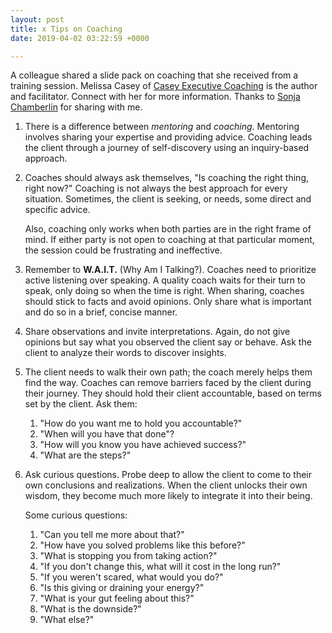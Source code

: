 ```yaml
---
layout: post
title: x Tips on Coaching
date: 2019-04-02 03:22:59 +0000

---
```

A colleague shared a slide pack on coaching that she received from a training session. Melissa Casey of [Casey Executive Coaching](https://www.caseyexecutivecoaching.com) is the author and facilitator. Connect with her for more information. Thanks to [Sonja Chamberlin](https://www.linkedin.com/in/sonja-chamberlin-a8899990/?originalSubdomain=ca) for sharing with me.

1. There is a difference between _mentoring_ and _coaching_. Mentoring involves sharing your expertise and providing advice. Coaching leads the client through a journey of self-discovery using an inquiry-based approach.
2. Coaches should always ask themselves, "Is coaching the right thing, right now?" Coaching is not always the best approach for every situation. Sometimes, the client is seeking, or needs, some direct and specific advice.   

   Also, coaching only works when both parties are in the right frame of mind. If either party is not open to coaching at that particular moment, the session could be frustrating and ineffective.
3. Remember to **W.A.I.T.** (Why Am I Talking?). Coaches need to prioritize active listening over speaking. A quality coach waits for their turn to speak, only doing so when the time is right. When sharing, coaches should stick to facts and avoid opinions. Only share what is important and do so in a brief, concise manner.
4. Share observations and invite interpretations. Again, do not give opinions but say what you observed the client say or behave. Ask the client to analyze their words to discover insights.
5. The client needs to walk their own path; the coach merely helps them find the way. Coaches can remove barriers faced by the client during their journey. They should hold their client accountable, based on terms set by the client. Ask them:
   1. "How do you want me to hold you accountable?"
   2. "When will you have that done"?
   3. "How will you know you have achieved success?"
   4. "What are the steps?"
6. Ask curious questions. Probe deep to allow the client to come to their own conclusions and realizations. When the client unlocks their own wisdom, they become much more likely to integrate it into their being.  

   Some curious questions:
   1. "Can you tell me more about that?"
   2. "How have you solved problems like this before?"
   3. "What is stopping you from taking action?"
   4. "If you don't change this, what will it cost in the long run?"
   5. "If you weren't scared, what would you do?"
   6. "Is this giving or draining your energy?"
   7. "What is your gut feeling about this?"
   8. "What is the downside?"
   9. "What else?"
